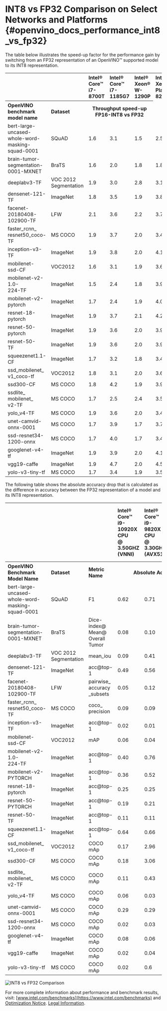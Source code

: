 # INT8 vs FP32 Comparison on Select Networks and Platforms {#openvino_docs_performance_int8_vs_fp32}

The table below illustrates the speed-up factor for the performance gain by switching from an FP32 representation of an OpenVINO™ supported model to its INT8 representation. 

<table>
  <tr align="left">
    <th></th>
    <th></th>
    <th>Intel® Core™ <br>i7-8700T</th>
    <th>Intel® Core™ <br>i7-1185G7</th>
    <th>Intel® Xeon® <br>W-1290P</th>
    <th>Intel® Xeon® <br>Platinum <br>8270</th>
  </tr>
  <tr align="left">
    <th>OpenVINO <br>benchmark <br>model name</th>
    <th>Dataset</th>
    <th colspan="3" align="center">Throughput speed-up FP16-INT8 vs FP32</th>
  </tr>
  <tr>
    <td>bert-large-<br>uncased-whole-word-<br>masking-squad-0001</td>
    <td>SQuAD</td>
    <td>1.6</td>
    <td>3.1</td>
    <td>1.5</td>
    <td>2.5</td>
  </tr>
  <tr>
    <td>brain-tumor-<br>segmentation-<br>0001-MXNET</td>
    <td>BraTS</td>
    <td>1.6</td>
    <td>2.0</td>
    <td>1.8</td>
    <td>1.8</td>
  </tr>
  <tr>
    <td>deeplabv3-TF</td>
    <td>VOC 2012<br>Segmentation</td>
    <td>1.9</td>
    <td>3.0</td>
    <td>2.8</td>
    <td>3.1</td>
  </tr>
  <tr>
    <td>densenet-121-TF</td>
    <td>ImageNet</td>
    <td>1.8</td>
    <td>3.5</td>
    <td>1.9</td>
    <td>3.8</td>
  </tr>
  <tr>
    <td>facenet-<br>20180408-<br>102900-TF</td>
    <td>LFW</td>
    <td>2.1</td>
    <td>3.6</td>
    <td>2.2</td>
    <td>3.7</td>
  </tr>
  <tr>
    <td>faster_rcnn_<br>resnet50_coco-TF</td>
    <td>MS COCO</td>
    <td>1.9</td>
    <td>3.7</td>
    <td>2.0</td>
    <td>3.4</td>
  </tr>
  <tr>
    <td>inception-v3-TF</td>
    <td>ImageNet</td>
    <td>1.9</td>
    <td>3.8</td>
    <td>2.0</td>
    <td>4.1</td>
  </tr>
  <tr>
    <td>mobilenet-<br>ssd-CF</td>
    <td>VOC2012</td>
    <td>1.6</td>
    <td>3.1</td>
    <td>1.9</td>
    <td>3.6</td>
  </tr>
  <tr>
    <td>mobilenet-v2-1.0-<br>224-TF</td>
    <td>ImageNet</td>
    <td>1.5</td>
    <td>2.4</td>
    <td>1.8</td>
    <td>3.9</td>
  </tr>
  <tr>
    <td>mobilenet-v2-<br>pytorch</td>
    <td>ImageNet</td>
    <td>1.7</td>
    <td>2.4</td>
    <td>1.9</td>
    <td>4.0</td>
  </tr>
  <tr>
    <td>resnet-18-<br>pytorch</td>
    <td>ImageNet</td>
    <td>1.9</td>
    <td>3.7</td>
    <td>2.1</td>
    <td>4.2</td>
  </tr>
  <tr>
    <td>resnet-50-<br>pytorch</td>
    <td>ImageNet</td>
    <td>1.9</td>
    <td>3.6</td>
    <td>2.0</td>
    <td>3.9</td>
  </tr>
  <tr>
    <td>resnet-50-<br>TF</td>
    <td>ImageNet</td>
    <td>1.9</td>
    <td>3.6</td>
    <td>2.0</td>
    <td>3.9</td>
  </tr>
  <tr>
    <td>squeezenet1.1-<br>CF</td>
    <td>ImageNet</td>
    <td>1.7</td>
    <td>3.2</td>
    <td>1.8</td>
    <td>3.4</td>
  </tr>
  <tr>
    <td>ssd_mobilenet_<br>v1_coco-tf</td>
    <td>VOC2012</td>
    <td>1.8</td>
    <td>3.1</td>
    <td>2.0</td>
    <td>3.6</td>
  </tr>
  <tr>
    <td>ssd300-CF</td>
    <td>MS COCO</td>
    <td>1.8</td>
    <td>4.2</td>
    <td>1.9</td>
    <td>3.9</td>
  </tr>
  <tr>
    <td>ssdlite_<br>mobilenet_<br>v2-TF</td>
    <td>MS COCO</td>
    <td>1.7</td>
    <td>2.5</td>
    <td>2.4</td>
    <td>3.5</td>
  </tr>
  <tr>
    <td>yolo_v4-TF</td>
    <td>MS COCO</td>
    <td>1.9</td>
    <td>3.6</td>
    <td>2.0</td>
    <td>3.4</td>
  </tr>
  <tr>
    <td>unet-camvid-onnx-0001</td>
    <td>MS COCO</td>
    <td>1.7</td>
    <td>3.9</td>
    <td>1.7</td>
    <td>3.7</td>
  </tr>
  <tr>
    <td>ssd-resnet34-<br>1200-onnx</td>
    <td>MS COCO</td>
    <td>1.7</td>
    <td>4.0</td>
    <td>1.7</td>
    <td>3.4</td>
  </tr>
  <tr>
    <td>googlenet-v4-tf</td>
    <td>ImageNet</td>
    <td>1.9</td>
    <td>3.9</td>
    <td>2.0</td>
    <td>4.1</td>
  </tr>
  <tr>
    <td>vgg19-caffe</td>
    <td>ImageNet</td>
    <td>1.9</td>
    <td>4.7</td>
    <td>2.0</td>
    <td>4.5</td>
  </tr>
  <tr>
    <td>yolo-v3-tiny-tf</td>
    <td>MS COCO</td>
    <td>1.7</td>
    <td>3.4</td>
    <td>1.9</td>
    <td>3.5</td>
  </tr>
</table>

The following table shows the absolute accuracy drop that is calculated as the difference in accuracy between the FP32 representation of a model and its INT8 representation.

<table>
  <tr align="left">
    <th></th>
    <th></th>
    <th></th>
    <th>Intel® Core™ <br>i9-10920X CPU<br>@ 3.50GHZ (VNNI)</th>
    <th>Intel® Core™ <br>i9-9820X CPU<br>@ 3.30GHz (AVX512)</th>
    <th>Intel® Core™ <br>i7-6700K CPU<br>@ 4.0GHz (AVX2)</th>
    <th>Intel® Core™ <br>i7-1185G7 CPU<br>@ 4.0GHz (TGL VNNI)</th>
  </tr>
  <tr align="left">
    <th>OpenVINO Benchmark <br>Model Name</th>
    <th>Dataset</th>
    <th>Metric Name</th>
    <th colspan="4" align="center">Absolute Accuracy Drop, %</th>
  </tr>
  <tr>
    <td>bert-large-uncased-whole-word-masking-squad-0001</td>
    <td>SQuAD</td>
    <td>F1</td>
    <td>0.62</td>
    <td>0.71</td>
    <td>0.62</td>
    <td>0.62</td>
  </tr>
  <tr>
    <td>brain-tumor-<br>segmentation-<br>0001-MXNET</td>
    <td>BraTS</td>
    <td>Dice-index@ <br>Mean@ <br>Overall Tumor</td>
    <td>0.08</td>
    <td>0.10</td>
    <td>0.10</td>
    <td>0.08</td>
  </tr>
  <tr>
    <td>deeplabv3-TF</td>
    <td>VOC 2012<br>Segmentation</td>
    <td>mean_iou</td>
    <td>0.09</td>
    <td>0.41</td>
    <td>0.41</td>
    <td>0.09</td>
  </tr>
  <tr>
    <td>densenet-121-TF</td>
    <td>ImageNet</td>
    <td>acc@top-1</td>
    <td>0.49</td>
    <td>0.56</td>
    <td>0.56</td>
    <td>0.49</td>
  </tr>
  <tr>
    <td>facenet-<br>20180408-<br>102900-TF</td>
    <td>LFW</td>
    <td>pairwise_<br>accuracy<br>_subsets</td>
    <td>0.05</td>
    <td>0.12</td>
    <td>0.12</td>
    <td>0.05</td>
  </tr>
  <tr>
    <td>faster_rcnn_<br>resnet50_coco-TF</td>
    <td>MS COCO</td>
    <td>coco_<br>precision</td>
    <td>0.09</td>
    <td>0.09</td>
    <td>0.09</td>
    <td>0.09</td>
  </tr>
  <tr>
    <td>inception-v3-TF</td>
    <td>ImageNet</td>
    <td>acc@top-1</td>
    <td>0.02</td>
    <td>0.01</td>
    <td>0.01</td>
    <td>0.02</td>
  </tr>
  <tr>
    <td>mobilenet-<br>ssd-CF</td>
    <td>VOC2012</td>
    <td>mAP</td>
    <td>0.06</td>
    <td>0.04</td>
    <td>0.04</td>
    <td>0.06</td>
  </tr>
  <tr>
    <td>mobilenet-v2-1.0-<br>224-TF</td>
    <td>ImageNet</td>
    <td>acc@top-1</td>
    <td>0.40</td>
    <td>0.76</td>
    <td>0.76</td>
    <td>0.40</td>
  </tr>
  <tr>
    <td>mobilenet-v2-<br>PYTORCH</td>
    <td>ImageNet</td>
    <td>acc@top-1</td>
    <td>0.36</td>
    <td>0.52</td>
    <td>0.52</td>
    <td>0.36</td>
  </tr>
  <tr>
    <td>resnet-18-<br>pytorch</td>
    <td>ImageNet</td>
    <td>acc@top-1</td>
    <td>0.25</td>
    <td>0.25</td>
    <td>0.25</td>
    <td>0.25</td>
  </tr>
  <tr>
    <td>resnet-50-<br>PYTORCH</td>
    <td>ImageNet</td>
    <td>acc@top-1</td>
    <td>0.19</td>
    <td>0.21</td>
    <td>0.21</td>
    <td>0.19</td>
  </tr>
  <tr>
    <td>resnet-50-<br>TF</td>
    <td>ImageNet</td>
    <td>acc@top-1</td>
    <td>0.11</td>
    <td>0.11</td>
    <td>0.11</td>
    <td>0.11</td>
  </tr>
  <tr>
    <td>squeezenet1.1-<br>CF</td>
    <td>ImageNet</td>
    <td>acc@top-1</td>
    <td>0.64</td>
    <td>0.66</td>
    <td>0.66</td>
    <td>0.64</td>
  </tr>
  <tr>
    <td>ssd_mobilenet_<br>v1_coco-tf</td>
    <td>VOC2012</td>
    <td>COCO mAp</td>
    <td>0.17</td>
    <td>2.96</td>
    <td>2.96</td>
    <td>0.17</td>
  </tr>
  <tr>
    <td>ssd300-CF</td>
    <td>MS COCO</td>
    <td>COCO mAp</td>
    <td>0.18</td>
    <td>3.06</td>
    <td>3.06</td>
    <td>0.18</td>
  </tr>
  <tr>
    <td>ssdlite_<br>mobilenet_<br>v2-TF</td>
    <td>MS COCO</td>
    <td>COCO mAp</td>
    <td>0.11</td>
    <td>0.43</td>
    <td>0.43</td>
    <td>0.11</td>
  </tr>
  <tr>
    <td>yolo_v4-TF</td>
    <td>MS COCO</td>
    <td>COCO mAp</td>
    <td>0.06</td>
    <td>0.03</td>
    <td>0.03</td>
    <td>0.06</td>
  </tr>
  <tr>
    <td>unet-camvid-<br>onnx-0001</td>
    <td>MS COCO</td>
    <td>COCO mAp</td>
    <td>0.29</td>
    <td>0.29</td>
    <td>0.31</td>
    <td>0.29</td>
  </tr>
  <tr>
    <td>ssd-resnet34-<br>1200-onnx</td>
    <td>MS COCO</td>
    <td>COCO mAp</td>
    <td>0.02</td>
    <td>0.03</td>
    <td>0.03</td>
    <td>0.02</td>
  </tr>
  <tr>
    <td>googlenet-v4-tf</td>
    <td>ImageNet</td>
    <td>COCO mAp</td>
    <td>0.08</td>
    <td>0.06</td>
    <td>0.06</td>
    <td>0.06</td>
  </tr>
  <tr>
    <td>vgg19-caffe</td>
    <td>ImageNet</td>
    <td>COCO mAp</td>
    <td>0.02</td>
    <td>0.04</td>
    <td>0.04</td>
    <td>0.02</td>
  </tr>
  <tr>
    <td>yolo-v3-tiny-tf</td>
    <td>MS COCO</td>
    <td>COCO mAp</td>
    <td>0.02</td>
    <td>0.6</td>
    <td>0.6</td>
    <td>0.02</td>
  </tr>
</table>

![INT8 vs FP32 Comparison](../img/int8vsfp32.png)

For more complete information about performance and benchmark results, visit: [www.intel.com/benchmarks](https://www.intel.com/benchmarks) and [Optimization Notice](https://software.intel.com/articles/optimization-notice). [Legal Information](../Legal_Information.md).
